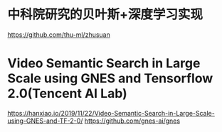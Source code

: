 # 中科院研究的贝叶斯+深度学习实现
https://github.com/thu-ml/zhusuan

# Video Semantic Search in Large Scale using GNES and Tensorflow 2.0(Tencent AI Lab)
https://hanxiao.io/2019/11/22/Video-Semantic-Search-in-Large-Scale-using-GNES-and-TF-2-0/
https://github.com/gnes-ai/gnes
